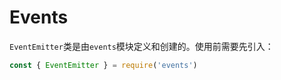 # Events

`EventEmitter`类是由`events`模块定义和创建的。使用前需要先引入：

```js
const { EventEmitter } = require('events')
```

